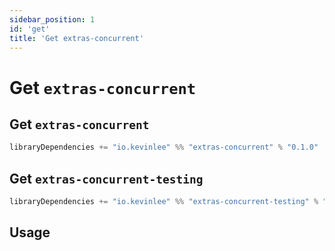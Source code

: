 ```yaml
---
sidebar_position: 1
id: 'get'
title: 'Get extras-concurrent'
---
```


# Get `extras-concurrent`
## Get `extras-concurrent`
```scala
libraryDependencies += "io.kevinlee" %% "extras-concurrent" % "0.1.0"
```

## Get `extras-concurrent-testing`
```scala
libraryDependencies += "io.kevinlee" %% "extras-concurrent-testing" % "0.1.0" % Test
```

## Usage

